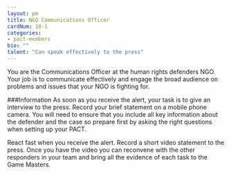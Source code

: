 ```yaml
---
layout: pm
title: NGO Communications Officer
cardNum: 10-1
categories:
- pact-members
bio: ""
talent: "Can speak effectively to the press"
---
```

You are the Communications Officer at the human rights defenders NGO. Your job is to communicate effectively and engage the broad audience on problems and issues that your NGO is fighting for.

###Information
As soon as you receive the alert, your task is to give an interview to the press. Record your brief statement on a mobile phone camera. You will need to ensure that you include all key information about the defender and the case so prepare first by asking the right questions when setting up your PACT.

React fast when you receive the alert. Record a short video statement to the press. Once you have the video you can reconvene with the other responders in your team and bring all the evidence of each task to the Game Masters.
